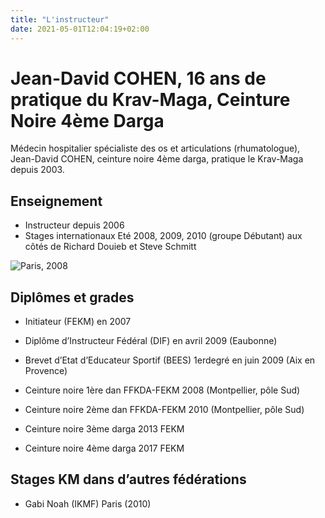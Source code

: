 ```yaml
---
title: "L'instructeur"
date: 2021-05-01T12:04:19+02:00
---
```


# Jean-David COHEN, 16 ans de pratique du Krav-Maga, Ceinture Noire 4ème Darga

Médecin hospitalier spécialiste des os et articulations (rhumatologue), Jean-David COHEN, ceinture noire 4ème darga, pratique le Krav-Maga depuis 2003.

## Enseignement

- Instructeur depuis 2006
- Stages internationaux Eté 2008, 2009, 2010 (groupe Débutant) aux côtés de Richard Douieb et Steve Schmitt

![Paris, 2008](/static/images/instructeur/stage-paris-08-jean-david-y-richard.jpg.webp)

## Diplômes et grades

- Initiateur (FEKM) en 2007
- Diplôme d’Instructeur Fédéral (DIF) en avril 2009 (Eaubonne)
- Brevet d’Etat d’Educateur Sportif (BEES) 1erdegré en juin 2009 (Aix en Provence)

- Ceinture noire 1ère dan FFKDA-FEKM 2008 (Montpellier, pôle Sud)
- Ceinture noire 2ème dan FFKDA-FEKM 2010 (Montpellier, pôle Sud)
- Ceinture noire 3ème darga 2013 FEKM
- Ceinture noire 4ème darga 2017 FEKM

## Stages KM dans d’autres fédérations

- Gabi Noah (IKMF) Paris (2010)
